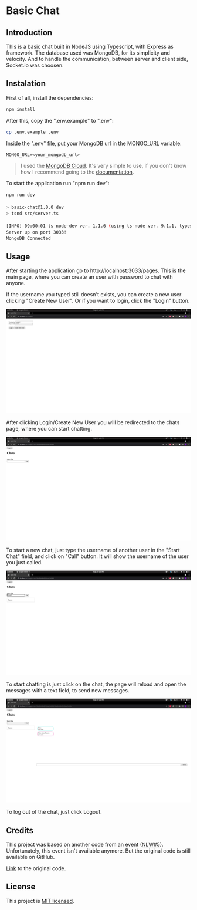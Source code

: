 # Basic Chat

## Introduction

This is a basic chat built in NodeJS using Typescript, with Express as framework. The database used was MongoDB, for its simplicity and velocity. And to handle the communication, between server and client side, Socket.io was choosen.

## Instalation

First of all, install the dependencies:
```bash
npm install
```
After this, copy the ".env.example" to ".env":
```bash
cp .env.example .env
```
Inside the ".env" file, put your MongoDB url in the MONGO_URL variable:
```txt
MONGO_URL=<your_mongodb_url>
```
> I used the [MongoDB Cloud](https://www.mongodb.com/1). It's very simple to use, if you don't know how I recommend going to the [documentation](https://docs.atlas.mongodb.com/getting-started/).

To start the application run "npm run dev":
```bash
npm run dev

> basic-chat@1.0.0 dev
> tsnd src/server.ts

[INFO] 09:00:01 ts-node-dev ver. 1.1.6 (using ts-node ver. 9.1.1, typescript ver. 4.2.4)
Server up on port 3033!
MongoDB Connected
```

## Usage

After starting the application go to http://localhost:3033/pages. This is the main page, where you can create an user with password to chat with anyone.

If the username you typed still doesn't exists, you can create a new user clicking "Create New User". Or if you want to login, click the "Login" button.

![alt text](./docs/images/mainpage-chat.png)

After clicking Login/Create New User you will be redirected to the chats page, where you can start chatting.

![alt text](./docs/images/chatspage-chat.png)

To start a new chat, just type the username of another user in the "Start Chat" field, and click on "Call" button. It will show the username of the user you just called.

![alt text](./docs/images/startchat-chat.png)

To start chatting is just click on the chat, the page will reload and open the messages with a text field, to send new messages.

![alt text](./docs/images/chatting-chat.png)

To log out of the chat, just click Logout.

## Credits

This project was based on another code from an event ([NLW#5](https://rseat.in/nlw5)). Unfortunately, this event isn't available anymore. But the original code is still available on GitHub.

[Link](https://github.com/EliasGcf/nlw-05-nodejs) to the original code.

## License
This project is [MIT licensed](LICENSE.txt).